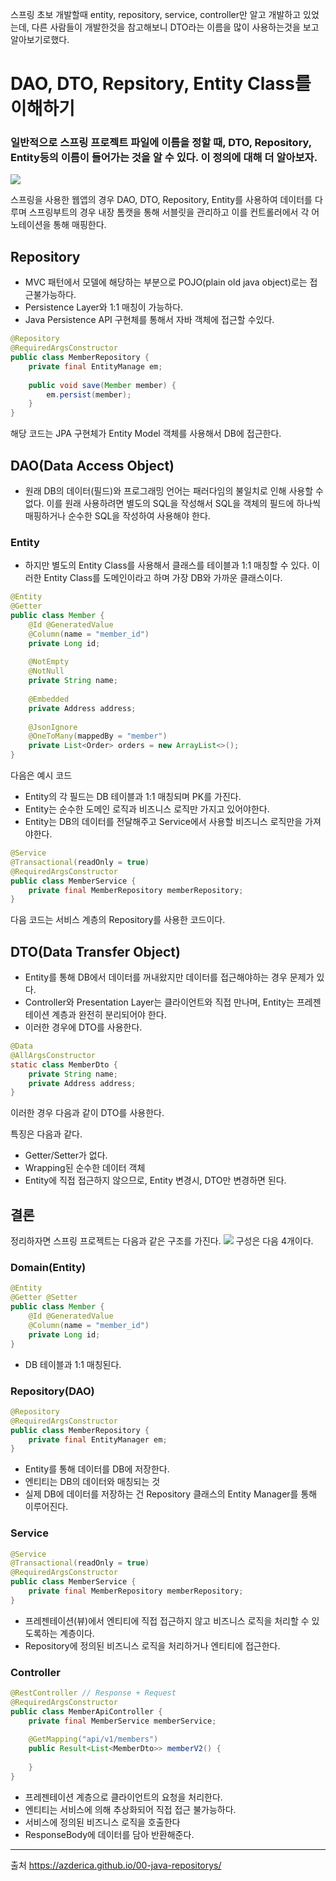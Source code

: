 스프링 초보 개발할때 entity, repository, service, controller만 알고 개발하고 있었는데, 
다른 사람들이 개발한것을 참고해보니 DTO라는 이름을 많이 사용하는것을 보고 알아보기로했다. 

# DAO, DTO, Repsitory, Entity Class를 이해하기
### 일반적으로 스프링 프로젝트 파일에 이름을 정할 때, DTO, Repository, Entity등의 이름이 들어가는 것을 알 수 있다. 이 정의에 대해 더 알아보자.

![](https://images.velog.io/images/modsiw/post/67595d9a-db9e-4848-abe5-c19b32e36a96/image.png)

스프링을 사용한 웹앱의 경우 DAO, DTO, Repository, Entity를 사용하여 데이터를 다루며 스프링부트의 경우 내장 톰캣을 통해 서블릿을 관리하고 이를 컨트롤러에서 각 어노테이션을 통해 매핑한다.


## Repository
* MVC 패턴에서 모델에 해당하는 부분으로 POJO(plain old java object)로는 접근불가능하다.
* Persistence Layer와 1:1 매칭이 가능하다.
* Java Persistence API 구현체를 통해서 자바 객체에 접근할 수있다.

```java
@Repository
@RequiredArgsConstructor
public class MemberRepository {
	private final EntityManage em;
    
    public void save(Member member) {
    	em.persist(member);
    }
}
```
해당 코드는 JPA 구현체가 Entity Model 객체를 사용해서 DB에 접근한다.

## DAO(Data Access Object)
* 원래 DB의 데이터(필드)와 프로그래밍 언어는 패러다임의 불일치로 인해 사용할 수 없다. 이를 원래 사용하려면 별도의 SQL을 작성해서 SQL을 객체의 필드에 하나씩 매핑하거나 순수한 SQL을 작성하여 사용해야 한다.

### Entity
* 하지만 별도의 Entity Class를 사용해서 클래스를 테이블과 1:1 매칭할 수 있다. 이러한 Entity Class를 도메인이라고 하며 가장 DB와 가까운 클래스이다.
```java
@Entity
@Getter
public class Member {
	@Id @GeneratedValue
    @Column(name = "member_id")
    private Long id;
    
    @NotEmpty
    @NotNull
    private String name;
    
    @Embedded 
    private Address address;
    
    @JsonIgnore
    @OneToMany(mappedBy = "member")
    private List<Order> orders = new ArrayList<>();
}
```
다음은 예시 코드
* Entity의 각 필드는 DB 테이블과 1:1 매칭되며 PK를 가진다.
* Entity는 순수한 도메인 로직과 비즈니스 로직만 가지고 있어야한다.
* Entity는 DB의 데이터를 전달해주고 Service에서 사용할 비즈니스 로직만을 가져야한다.
```java
@Service
@Transactional(readOnly = true)
@RequiredArgsConstructor
public class MemberService {
	private final MemberRepository memberRepository;
}
```
다음 코드는 서비스 계층의 Repository를 사용한 코드이다.

## DTO(Data Transfer Object)
* Entity를 통해 DB에서 데이터를 꺼내왔지만 데이터를 접근해야하는 경우 문제가 있다.
* Controller와 Presentation Layer는 클라이언트와 직접 만나며, Entity는 프레젠테이션 계층과 완전히 분리되어야 한다.
* 이러한 경우에 DTO를 사용한다.
```java
@Data
@AllArgsConstructor
static class MemberDto {
	private String name;
    private Address address;
}
```
이러한 경우 다음과 같이 DTO를 사용한다.

특징은 다음과 같다.
* Getter/Setter가 없다.
* Wrapping된 순수한 데이터 객체
* Entity에 직접 접근하지 않으므로, Entity 변경시, DTO만 변경하면 된다.

## 결론
정리하자면 스프링 프로젝트는 다음과 같은 구조를 가진다.
![](https://images.velog.io/images/modsiw/post/b47cd427-124f-48ff-870a-f88e3ac0f85e/image.png)
구성은 다음 4개이다.

### Domain(Entity)
```java
@Entity
@Getter @Setter
public class Member {
	@Id @GeneratedValue
    @Column(name = "member_id")
    private Long id;
}
```
* DB 테이블과 1:1 매칭된다.

### Repository(DAO)
```java
@Repository
@RequiredArgsConstructor
public class MemberRepository {
	private final EntityManager em;
}
```
* Entity를 통해 데이터를 DB에 저장한다.
* 엔티티는 DB의 데이터와 매칭되는 것
* 실제 DB에 데이터를 저장하는 건 Repository 클래스의 Entity Manager를 통해 이루어진다.

### Service
```java
@Service
@Transactional(readOnly = true)
@RequiredArgsConstructor
public class MemberService {
	private final MemberRepository memberRepository;
}
```
* 프레젠테이션(뷰)에서 엔티티에 직접 접근하지 않고 비즈니스 로직을 처리할 수 있도록하는 계층이다.
* Repository에 정의된 비즈니스 로직을 처리하거나 엔티티에 접근한다.

### Controller 
```java
@RestController // Response + Request
@RequiredArgsConstructor
public class MemberApiController {
	private final MemberService memberService;
    
    @GetMapping("api/v1/members")
    public Result<List<MemberDto>> memberV2() {
    
    }
}
```
* 프레젠테이션 계층으로 클라이언트의 요청을 처리한다.
* 엔티티는 서비스에 의해 추상화되어 직접 접근 불가능하다.
* 서비스에 정의된 비즈니스 로직을 호출한다
* ResponseBody에 데이터를 담아 반환해준다.




----
출처 
https://azderica.github.io/00-java-repositorys/